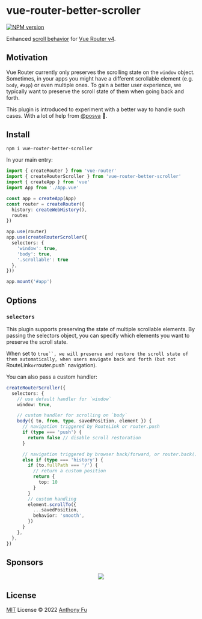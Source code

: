 # vue-router-better-scroller

[![NPM version](https://img.shields.io/npm/v/vue-router-better-scroller?color=a1b858&label=)](https://www.npmjs.com/package/vue-router-better-scroller)

Enhanced [scroll behavior](https://router.vuejs.org/guide/advanced/scroll-behavior.html) for [Vue Router v4](https://router.vuejs.org/).

## Motivation

Vue Router currently only preserves the scrolling state on the `window` object. Sometimes, in your apps you might have a different scrollable element (e.g. `body`, `#app`) or even multiple ones. To gain a better user experience, we typically want to preserve the scroll state of them when going back and forth.

This plugin is introduced to experiment with a better way to handle such cases. With a lot of help from [@posva](https://github.com/posva) 🙏.

## Install

```bash
npm i vue-router-better-scroller
```

In your main entry:
  
```ts
import { createRouter } from 'vue-router'
import { createRouterScroller } from 'vue-router-better-scroller'
import { createApp } from 'vue'
import App from './App.vue'

const app = createApp(App)
const router = createRouter({
  history: createWebHistory(),
  routes
})

app.use(router)
app.use(createRouterScroller({
  selectors: {
    'window': true,
    'body': true,
    '.scrollable': true
  },
}))

app.mount('#app')
```

## Options

### `selectors`

This plugin supports preserving the state of multiple scrollable elements. By passing the selectors object, you can specify which elements you want to preserve the scroll state.

When set to `true``, we will preserve and restore the scroll state of them automatically, when users navigate back and forth (but not `RouteLink` or `router.push` navigation).

You can also pass a custom handler: 

```ts
createRouterScroller({
  selectors: {
    // use default handler for `window`
    window: true,

    // custom handler for scrolling on `body`
    body({ to, from, type, savedPosition, element }) {
      // navigation triggered by RouteLink or router.push
      if (type === 'push') {
        return false // disable scroll restoration
      }

      // navigation triggered by browser back/forward, or router.back()
      else if (type === 'history') {
        if (to.fullPath === '/') {
          // return a custom position
          return {
            top: 10
          }
        }
        // custom handling
        element.scrollTo({
          ...savedPosition,
          behavior: 'smooth',
        })
      }
    },
  },
})
```

## Sponsors

<p align="center">
  <a href="https://cdn.jsdelivr.net/gh/antfu/static/sponsors.svg">
    <img src='https://cdn.jsdelivr.net/gh/antfu/static/sponsors.svg'/>
  </a>
</p>

## License

[MIT](./LICENSE) License © 2022 [Anthony Fu](https://github.com/antfu)
